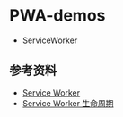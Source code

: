 # PWA-demos

* ServiceWorker

## 参考资料

* [Service Worker](https://developers.google.com/web/fundamentals/primers/service-workers/?hl=zh-cn)
* [Service Worker 生命周期](https://developers.google.com/web/fundamentals/primers/service-workers/lifecycle?hl=zh-cn)
